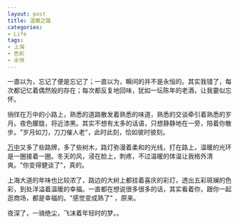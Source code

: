 ```yaml
---
layout: post
title: 温暖之路
categories:
- Life
tags:
- 上海
- 色彩
- 永恒
---
```


一直以为，忘记了便是忘记了；一直以为，瞬间的并不是永恒的。其实我错了，每次都记忆着偶然般的存在；每次都反复地回味，犹如一坛陈年的老酒，让我霎似忘怀。

徜徉在万中的小路上，熟悉的道路散发着熟悉的味道，熟悉的交谈牵引着熟悉的岁月。夜色朦胧，将近漆黑。其实不想有太多的话语，只想静静地在一旁，陪着你散步。"岁月如刀，刀刀催人老"，此时此刻，恰如彼时彼刻。

[万中](http://www.wanschool.com)又多了些路牌，多了些树木，路灯弥漫着柔和的光线，打在路上，温暖的光环是一圈接着一圈。冬天的风，浸在脸上，刺疼，不过温暖的体温让我格外清爽。"你变得健谈了"，真的。

上海大道的年味也比较浓了，路边的大树上都挂着喜庆的彩灯，透出五彩斑斓的色彩，到处洋溢着温暖的幸福。一直都在想说很多很多的话，其实看着你，跟你一起逛商场，都是幸福的。"感觉变成熟了" ，原来。

夜深了，一骑绝尘，飞沫着年轻时的梦。。
                                                                         

